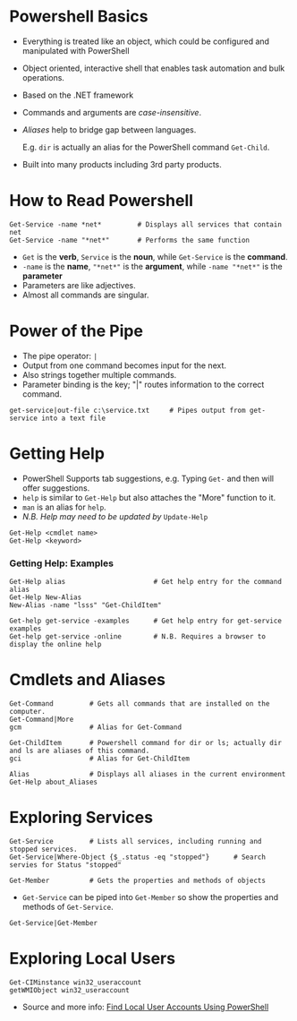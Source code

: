 Powershell Basics
=================

- Everything is treated like an object, which could be configured and manipulated with PowerShell
- Object oriented, interactive shell that enables task automation and bulk operations.
- Based on the .NET framework
- Commands and arguments are *case-insensitive*.
- *Aliases* help to bridge gap between languages.

    E.g. `dir` is actually an alias for the PowerShell command `Get-Child`.

- Built into many products including 3rd party products.

# How to Read Powershell

```
Get-Service -name *net*         # Displays all services that contain net
Get-Service -name "*net*"       # Performs the same function
```

- `Get` is the **verb**, `Service` is the **noun**, while `Get-Service` is the **command**.
- `-name` is the **name**, `"*net*"` is the **argument**, while `-name "*net*"` is the **parameter**
- Parameters are like adjectives.
- Almost all commands are singular.

# Power of the Pipe

- The pipe operator: `|`
- Output from one command becomes input for the next.
- Also strings together multiple commands.
- Parameter binding is the key; "|" routes information to the correct command.


```
get-service|out-file c:\service.txt     # Pipes output from get-service into a text file
```

# Getting Help
- PowerShell Supports tab suggestions, e.g. Typing `Get-` and then <Tab> will offer suggestions.
- `help` is similar to `Get-Help` but also attaches the "More" function to it.
- `man` is an alias for `help`.
- *N.B. Help may need to be updated by* `Update-Help`

```
Get-Help <cmdlet name>
Get-Help <keyword>
```

### Getting Help: Examples

```
Get-Help alias                      # Get help entry for the command alias
Get-Help New-Alias
New-Alias -name "lsss" "Get-ChildItem"

Get-help get-service -examples      # Get help entry for get-service examples
Get-help get-service -online        # N.B. Requires a browser to display the online help
```

# Cmdlets and Aliases

```
Get-Command         # Gets all commands that are installed on the computer.
Get-Command|More
gcm                 # Alias for Get-Command

Get-ChildItem       # Powershell command for dir or ls; actually dir and ls are aliases of this command.
gci                 # Alias for Get-ChildItem

Alias               # Displays all aliases in the current environment
Get-Help about_Aliases
```

# Exploring Services

```
Get-Service         # Lists all services, including running and stopped services.
Get-Service|Where-Object {$_.status -eq "stopped"}      # Search servies for Status "stopped"

Get-Member          # Gets the properties and methods of objects
```

- `Get-Service` can be piped into `Get-Member` so show the properties and methods of `Get-Service`.

```
Get-Service|Get-Member
```

# Exploring Local Users

```
Get-CIMinstance win32_useraccount
getWMIObject win32_useraccount
```
- Source and more info: [Find Local User Accounts Using PowerShell](https://www.petri.com/find-local-user-accounts-using-powershell)
